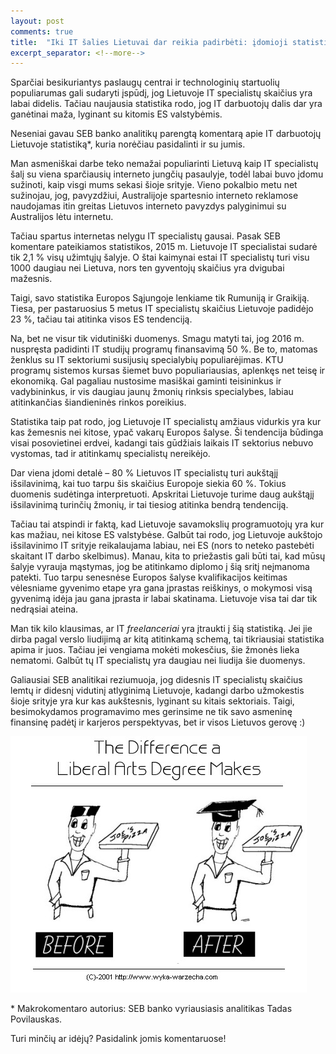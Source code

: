 ```yaml
---
layout: post
comments: true
title:  "Iki IT šalies Lietuvai dar reikia padirbėti: įdomioji statistika"
excerpt_separator: <!--more-->
---
```

Sparčiai besikuriantys paslaugų centrai ir technologinių startuolių populiarumas gali sudaryti įspūdį, jog Lietuvoje IT specialistų skaičius yra labai didelis. Tačiau naujausia statistika rodo, jog IT darbuotojų dalis dar yra ganėtinai maža, lyginant su kitomis ES valstybėmis.
<!--more-->

Neseniai gavau SEB banko analitikų parengtą komentarą apie IT darbuotojų Lietuvoje statistiką*, kuria norėčiau pasidalinti ir su jumis. 

Man asmeniškai darbe teko nemažai populiarinti Lietuvą kaip IT specialistų šalį su viena sparčiausių interneto jungčių pasaulyje, todėl
 labai buvo įdomu sužinoti, kaip visgi mums sekasi šioje srityje. Vieno pokalbio metu net sužinojau, jog, pavyzdžiui, Australijoje spartesnio interneto reklamose naudojamas itin greitas Lietuvos interneto pavyzdys palyginimui su Australijos lėtu internetu.

Tačiau spartus internetas nelygu IT specialistų gausai. Pasak SEB komentare pateikiamos statistikos, 2015 m. Lietuvoje IT specialistai sudarė tik 2,1 % visų užimtųjų šalyje. O štai kaimynai estai IT specialistų turi visu 1000 daugiau nei Lietuva, nors ten gyventojų skaičius yra dvigubai mažesnis.

Taigi, savo statistika Europos Sąjungoje lenkiame tik Rumuniją ir Graikiją. Tiesa, per pastaruosius 5 metus IT specialistų skaičius Lietuvoje padidėjo 23 %, tačiau tai atitinka visos ES tendenciją.

Na, bet ne visur tik vidutiniški duomenys. Smagu matyti tai, jog 2016 m. nuspręsta padidinti IT studijų programų finansavimą 50 %. Be to, matomas ženklus su IT sektoriumi susijusių specialybių populiarėjimas. KTU programų sistemos kursas šiemet buvo populiariausias, aplenkęs net teisę ir ekonomiką. Gal pagaliau nustosime masiškai gaminti teisininkus ir vadybininkus, ir vis daugiau jaunų žmonių rinksis specialybes, labiau atitinkančias šiandieninės rinkos poreikius.

Statistika taip pat rodo, jog Lietuvoje IT specialistų amžiaus vidurkis yra kur kas žemesnis nei kitose, ypač vakarų Europos šalyse. Ši tendencija būdinga visai posovietinei erdvei, kadangi tais gūdžiais laikais IT sektorius nebuvo vystomas, tad ir atitinkamų specialistų nereikėjo.

Dar viena įdomi detalė – 80 % Lietuvos IT specialistų turi aukštąjį išsilavinimą, kai tuo tarpu šis skaičius Europoje siekia 60 %. Tokius duomenis sudėtinga interpretuoti. Apskritai Lietuvoje turime daug aukštąjį išsilavinimą turinčių žmonių, ir tai tiesiog atitinka bendrą tendenciją.

Tačiau tai atspindi ir faktą, kad Lietuvoje savamokslių programuotojų yra kur kas mažiau, nei kitose ES valstybėse.
 Galbūt tai rodo, jog Lietuvoje aukštojo išsilavinimo IT srityje reikalaujama labiau, nei ES (nors to neteko pastebėti skaitant IT darbo skelbimus).
 Manau, kita to priežastis gali būti tai, kad mūsų šalyje vyrauja mąstymas, jog be atitinkamo diplomo į šią sritį neįmanoma patekti. Tuo tarpu senesnėse
 Europos šalyse kvalifikacijos keitimas vėlesniame gyvenimo etape yra gana įprastas reiškinys, o mokymosi visą gyvenimą idėja jau gana įprasta 
 ir labai skatinama. Lietuvoje visa tai dar tik nedrąsiai ateina.
 
 Man tik kilo klausimas, ar IT *freelanceriai* yra įtraukti į šią statistiką. Jei jie dirba pagal verslo liudijimą ar kitą atitinkamą schemą,
 tai tikriausiai statistika apima ir juos. Tačiau jei vengiama mokėti mokesčius, šie žmonės lieka nematomi. Galbūt tų IT specialistų yra daugiau
  nei liudija šie duomenys.

Galiausiai SEB analitikai reziumuoja, jog didesnis IT specialistų skaičius lemtų ir didesnį vidutinį atlyginimą Lietuvoje, kadangi darbo užmokestis šioje srityje yra kur kas aukštesnis, lyginant su kitais sektoriais. Taigi, besimokydamos programavimo mes gerinsime ne tik savo asmeninę finansinę padėtį ir karjeros perspektyvas, bet ir visos Lietuvos gerovę :)

![Humanitariniai mokslai](/assets/liberal-arts-degree.jpg)

<p class="footnote">* Makrokomentaro autorius: SEB banko vyriausiasis analitikas Tadas Povilauskas.</p>

Turi minčių ar idėjų? Pasidalink jomis komentaruose!